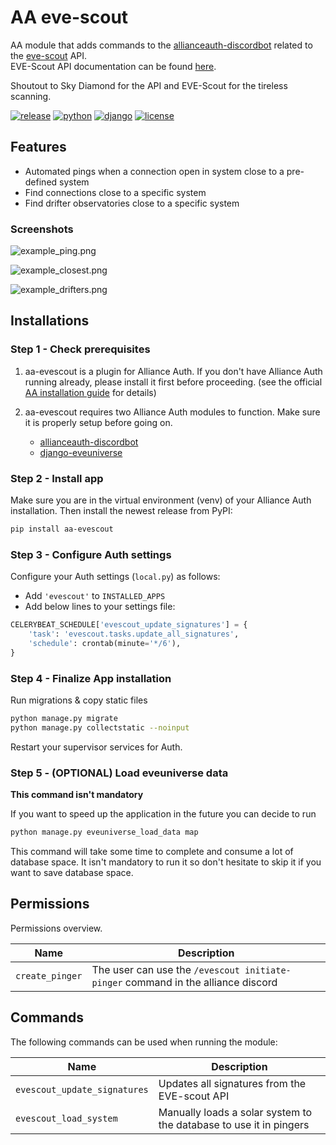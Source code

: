 # AA eve-scout

AA module that adds commands to the [allianceauth-discordbot](https://github.com/Solar-Helix-Independent-Transport/allianceauth-discordbot/) related to the [eve-scout](https://eve-scout.com/) API. \
EVE-Scout API documentation can be found [here](https://api.eve-scout.com/ui).

Shoutout to Sky Diamond for the API and EVE-Scout for the tireless scanning.

[![release](https://img.shields.io/pypi/v/aa-evescout?label=release)](https://pypi.org/project/aa-evescout/)
[![python](https://img.shields.io/pypi/pyversions/aa-evescout)](https://pypi.org/project/aa-evescout/)
[![django](https://img.shields.io/pypi/djversions/aa-evescout?label=django)](https://pypi.org/project/aa-evescout/)
[![license](https://img.shields.io/badge/license-MIT-green)](https://gitlab.com/r0kym/aa-evescout/-/blob/master/LICENSE)

## Features
- Automated pings when a connection open in system close to a pre-defined system
- Find connections close to a specific system
- Find drifter observatories close to a specific system

### Screenshots

![example_ping.png](images/example_ping.png)

![example_closest.png](images/example_closest.png)

![example_drifters.png](images/example_drifters.png)

## Installations

### Step 1 - Check prerequisites

1. aa-evescout is a plugin for Alliance Auth. If you don't have Alliance Auth running already, please install it first before proceeding. (see the official [AA installation guide](https://allianceauth.readthedocs.io/en/latest/installation/auth/allianceauth/) for details)

2. aa-evescout requires two Alliance Auth modules  to function.
   Make sure it is properly setup before going on.
   - [allianceauth-discordbot](https://github.com/Solar-Helix-Independent-Transport/allianceauth-discordbot/)
   - [django-eveuniverse](https://gitlab.com/ErikKalkoken/django-eveuniverse)

### Step 2 - Install app

Make sure you are in the virtual environment (venv) of your Alliance Auth installation. Then install the newest release from PyPI:

```bash
pip install aa-evescout
```

### Step 3 - Configure Auth settings

Configure your Auth settings (`local.py`) as follows:

- Add `'evescout'` to `INSTALLED_APPS`
- Add below lines to your settings file:

```python
CELERYBEAT_SCHEDULE['evescout_update_signatures'] = {
    'task': 'evescout.tasks.update_all_signatures',
    'schedule': crontab(minute='*/6'),
}
```

### Step 4 - Finalize App installation

Run migrations & copy static files

```bash
python manage.py migrate
python manage.py collectstatic --noinput
```

Restart your supervisor services for Auth.

### Step 5 - (OPTIONAL) Load eveuniverse data

**This command isn't mandatory**

If you want to speed up the application in the future you can decide to run
```bash
python manage.py eveuniverse_load_data map
```

This command will take some time to complete and consume a lot of database space.
It isn't mandatory to run it so don't hesitate to skip it if you want to save database space.

## Permissions

Permissions overview.

| Name            | Description                                                                      |
|-----------------|----------------------------------------------------------------------------------|
| `create_pinger` | The user can use the `/evescout initiate-pinger` command in the alliance discord |

## Commands

The following commands can be used when running the module:

| Name                         | Description                                                        |
|------------------------------|--------------------------------------------------------------------|
| `evescout_update_signatures` | Updates all signatures from the EVE-scout API                      |
| `evescout_load_system`       | Manually loads a solar system to the database to use it in pingers |
